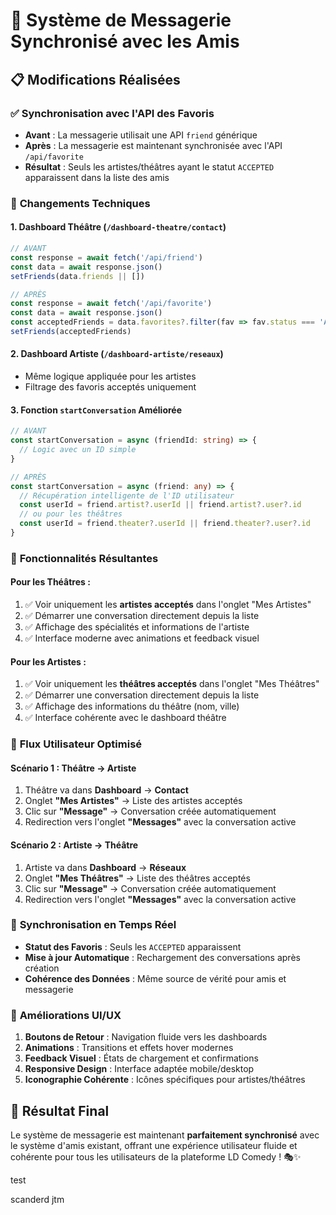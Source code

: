 # 🎉 Système de Messagerie Synchronisé avec les Amis

## 📋 **Modifications Réalisées**

### ✅ **Synchronisation avec l'API des Favoris**
- **Avant** : La messagerie utilisait une API `friend` générique
- **Après** : La messagerie est maintenant synchronisée avec l'API `/api/favorite`
- **Résultat** : Seuls les artistes/théâtres ayant le statut `ACCEPTED` apparaissent dans la liste des amis

### 🔧 **Changements Techniques**

#### **1. Dashboard Théâtre (`/dashboard-theatre/contact`)**
```typescript
// AVANT
const response = await fetch('/api/friend')
const data = await response.json()
setFriends(data.friends || [])

// APRÈS
const response = await fetch('/api/favorite')
const data = await response.json()
const acceptedFriends = data.favorites?.filter(fav => fav.status === 'ACCEPTED') || []
setFriends(acceptedFriends)
```

#### **2. Dashboard Artiste (`/dashboard-artiste/reseaux`)**
- Même logique appliquée pour les artistes
- Filtrage des favoris acceptés uniquement

#### **3. Fonction `startConversation` Améliorée**
```typescript
// AVANT
const startConversation = async (friendId: string) => {
  // Logic avec un ID simple
}

// APRÈS  
const startConversation = async (friend: any) => {
  // Récupération intelligente de l'ID utilisateur
  const userId = friend.artist?.userId || friend.artist?.user?.id
  // ou pour les théâtres
  const userId = friend.theater?.userId || friend.theater?.user?.id
}
```

### 🎯 **Fonctionnalités Résultantes**

#### **Pour les Théâtres :**
1. ✅ Voir uniquement les **artistes acceptés** dans l'onglet "Mes Artistes"
2. ✅ Démarrer une conversation directement depuis la liste
3. ✅ Affichage des spécialités et informations de l'artiste
4. ✅ Interface moderne avec animations et feedback visuel

#### **Pour les Artistes :**
1. ✅ Voir uniquement les **théâtres acceptés** dans l'onglet "Mes Théâtres"  
2. ✅ Démarrer une conversation directement depuis la liste
3. ✅ Affichage des informations du théâtre (nom, ville)
4. ✅ Interface cohérente avec le dashboard théâtre

### 🚀 **Flux Utilisateur Optimisé**

#### **Scénario 1 : Théâtre → Artiste**
1. Théâtre va dans **Dashboard** → **Contact**
2. Onglet **"Mes Artistes"** → Liste des artistes acceptés
3. Clic sur **"Message"** → Conversation créée automatiquement
4. Redirection vers l'onglet **"Messages"** avec la conversation active

#### **Scénario 2 : Artiste → Théâtre**
1. Artiste va dans **Dashboard** → **Réseaux**  
2. Onglet **"Mes Théâtres"** → Liste des théâtres acceptés
3. Clic sur **"Message"** → Conversation créée automatiquement
4. Redirection vers l'onglet **"Messages"** avec la conversation active

### 🔄 **Synchronisation en Temps Réel**

- **Statut des Favoris** : Seuls les `ACCEPTED` apparaissent
- **Mise à jour Automatique** : Rechargement des conversations après création
- **Cohérence des Données** : Même source de vérité pour amis et messagerie

### 🎨 **Améliorations UI/UX**

1. **Boutons de Retour** : Navigation fluide vers les dashboards
2. **Animations** : Transitions et effets hover modernes
3. **Feedback Visuel** : États de chargement et confirmations
4. **Responsive Design** : Interface adaptée mobile/desktop
5. **Iconographie Cohérente** : Icônes spécifiques pour artistes/théâtres

## 🎯 **Résultat Final**

Le système de messagerie est maintenant **parfaitement synchronisé** avec le système d'amis existant, offrant une expérience utilisateur fluide et cohérente pour tous les utilisateurs de la plateforme LD Comedy ! 🎭✨

test

scanderd jtm